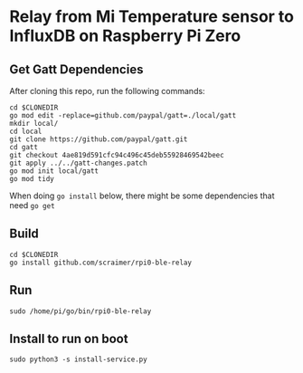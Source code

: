 # Relay from Mi Temperature sensor to InfluxDB on Raspberry Pi Zero

## Get Gatt Dependencies

After cloning this repo, run the following commands:

    cd $CLONEDIR
    go mod edit -replace=github.com/paypal/gatt=./local/gatt
    mkdir local/
    cd local
    git clone https://github.com/paypal/gatt.git
    cd gatt
    git checkout 4ae819d591cfc94c496c45deb55928469542beec
    git apply ../../gatt-changes.patch
    go mod init local/gatt
    go mod tidy
    
When doing `go install` below, there might be some dependencies that need `go get`

## Build

    cd $CLONEDIR
    go install github.com/scraimer/rpi0-ble-relay

## Run

    sudo /home/pi/go/bin/rpi0-ble-relay

## Install to run on boot

    sudo python3 -s install-service.py


